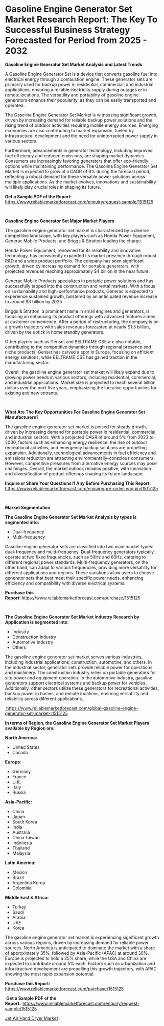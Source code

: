 <p><h1>Gasoline Engine Generator Set Market Research Report: The Key To Successful Business Strategy Forecasted for Period from 2025 - 2032</h1></p><p><strong>Gasoline Engine Generator Set Market Analysis and Latest Trends</strong></p>
<p><p>A Gasoline Engine Generator Set is a device that converts gasoline fuel into electrical energy through a combustion engine. These generator sets are primarily used for backup power in residential, commercial, and industrial applications, ensuring a reliable electricity supply during outages or in remote locations. The versatility and portability of gasoline engine generators enhance their popularity, as they can be easily transported and operated.</p><p>The Gasoline Engine Generator Set Market is witnessing significant growth, driven by increasing demand for reliable backup power solutions and the rising trend of outdoor activities requiring mobile energy sources. Emerging economies are also contributing to market expansion, fueled by infrastructural development and the need for uninterrupted power supply in various sectors.</p><p>Furthermore, advancements in generator technology, including improved fuel efficiency and reduced emissions, are shaping market dynamics. Consumers are increasingly favoring generators that offer eco-friendly options while maintaining performance. The Gasoline Engine Generator Set Market is expected to grow at a CAGR of 9% during the forecast period, reflecting a robust demand for these versatile power solutions across multiple applications. As the market evolves, innovations and sustainability will likely play crucial roles in shaping its future.</p></p>
<p><strong>Get a Sample PDF of the Report:&nbsp;</strong> <a href="https://www.reliablemarketforecast.com/enquiry/request-sample/1515125?utm_campaign=1170&utm_medium=2&utm_source=Github&utm_content=ia&utm_term=20022025&utm_id=gasoline-engine-generator-set">https://www.reliablemarketforecast.com/enquiry/request-sample/1515125</a></p>
<p>&nbsp;</p>
<p><strong>Gasoline Engine Generator Set Major Market Players</strong></p>
<p><p>The gasoline engine generator set market is characterized by a diverse competitive landscape, with key players such as Honda Power Equipment, Generac Mobile Products, and Briggs & Stratton leading the charge. </p><p>Honda Power Equipment, renowned for its reliability and innovative technology, has consistently expanded its market presence through robust R&D and a wide product portfolio. The company has seen significant growth, driven by increasing demand for portable generators, with projected revenues reaching approximately $4 billion in the near future.</p><p>Generac Mobile Products specializes in portable power solutions and has successfully tapped into the construction and rental markets. With a focus on sustainability and high-performance products, Generac is expected to experience sustained growth, bolstered by an anticipated revenue increase to around $3 billion by 2025.</p><p>Briggs & Stratton, a prominent name in small engines and generators, is focusing on enhancing its product offerings with advanced features aimed at customer convenience. After a period of restructuring, the company is on a growth trajectory with sales revenues forecasted at nearly $1.5 billion, driven by the uptick in home standby generators.</p><p>Other players such as Genset and BELTRAME CSE are also notable, contributing to the competitive dynamics through regional presence and niche products. Genset has carved a spot in Europe, focusing on efficient energy solutions, while BELTRAME CSE has gained traction in the manufacturing sector.</p><p>Overall, the gasoline engine generator set market will likely expand due to growing power needs in various sectors, including residential, commercial, and industrial applications. Market size is projected to reach several billion dollars over the next five years, emphasizing the lucrative opportunities for existing and new entrants.</p></p>
<p>&nbsp;</p>
<p><strong>What Are The Key Opportunities For Gasoline Engine Generator Set Manufacturers?</strong></p>
<p><p>The gasoline engine generator set market is poised for steady growth, driven by increasing demand for portable power in residential, commercial, and industrial sectors. With a projected CAGR of around 5% from 2023 to 2030, factors such as enhancing energy resilience, the rise of outdoor recreational activities, and emergency backup solutions are propelling expansion. Additionally, technological advancements in fuel efficiency and emissions reduction are attracting environmentally-conscious consumers. However, competitive pressures from alternative energy sources may pose challenges. Overall, the market outlook remains positive, with innovation and diversification of product offerings shaping its future landscape.</p></p>
<p><strong>Inquire or Share Your Questions If Any Before Purchasing This Report:</strong> <a href="https://www.reliablemarketforecast.com/enquiry/pre-order-enquiry/1515125?utm_campaign=1170&utm_medium=2&utm_source=Github&utm_content=ia&utm_term=20022025&utm_id=gasoline-engine-generator-set">https://www.reliablemarketforecast.com/enquiry/pre-order-enquiry/1515125</a></p>
<p>&nbsp;</p>
<p><strong>Market Segmentation</strong></p>
<p><strong>The Gasoline Engine Generator Set Market Analysis by types is segmented into:</strong></p>
<p><ul><li>Dual-frequency</li><li>Multi-frequency</li></ul></p>
<p><p>Gasoline engine generator sets are classified into two main market types: dual-frequency and multi-frequency. Dual-frequency generators typically operate at two fixed frequencies, such as 50Hz and 60Hz, catering to different regional power standards. Multi-frequency generators, on the other hand, can adapt to various frequencies, providing more versatility for different applications and regions. These variations allow users to choose generator sets that best meet their specific power needs, enhancing efficiency and compatibility with diverse electrical systems.</p></p>
<p><strong>Purchase this Report:&nbsp;</strong><a href="https://www.reliablemarketforecast.com/purchase/1515125?utm_campaign=1170&utm_medium=2&utm_source=Github&utm_content=ia&utm_term=20022025&utm_id=gasoline-engine-generator-set">https://www.reliablemarketforecast.com/purchase/1515125</a></p>
<p>&nbsp;</p>
<p><strong>The Gasoline Engine Generator Set Market Industry Research by Application is segmented into:</strong></p>
<p><ul><li>Industry</li><li>Construction Industry</li><li>Automotive Industry</li><li>Others</li></ul></p>
<p><p>The gasoline engine generator set market serves various industries, including industrial applications, construction, automotive, and others. In the industrial sector, generator sets provide reliable power for operations and machinery. The construction industry relies on portable generators for site power and equipment operation. In the automotive industry, gasoline generators support electrical systems and backup power for vehicles. Additionally, other sectors utilize these generators for recreational activities, backup power in homes, and remote locations, ensuring versatility and reliability across different applications.</p></p>
<p><a href="https://www.reliablemarketforecast.com/global-gasoline-engine-generator-set-market-r1515125?utm_campaign=1170&utm_medium=2&utm_source=Github&utm_content=ia&utm_term=20022025&utm_id=gasoline-engine-generator-set">&nbsp;https://www.reliablemarketforecast.com/global-gasoline-engine-generator-set-market-r1515125</a></p>
<p><strong>In terms of Region, the Gasoline Engine Generator Set Market Players available by Region are:</strong></p>
<p>
    <p> <strong> North America: </strong>
        <ul>
            <li>United States</li>
            <li>Canada</li>
        </ul>
        </p> 
    <p> <strong> Europe: </strong>
        <ul>
            <li>Germany</li>
            <li>France</li>
            <li>U.K.</li>
            <li>Italy</li>
            <li>Russia</li>
        </ul>
        </p> 
    <p> <strong> Asia-Pacific: </strong>
        <ul>
            <li>China</li>
            <li>Japan</li>
            <li>South Korea</li>
            <li>India</li>
            <li>Australia</li>
            <li>China Taiwan</li>
            <li>Indonesia</li>
            <li>Thailand</li>
            <li>Malaysia</li>
        </ul>
        </p> 
    <p> <strong> Latin America: </strong>
        <ul>
            <li>Mexico</li>
            <li>Brazil</li>
            <li>Argentina Korea</li>
            <li>Colombia</li>
        </ul>
        </p> 
    <p> <strong> Middle East & Africa: </strong>
        <ul>
            <li>Turkey</li>
            <li>Saudi</li>
            <li>Arabia</li>
            <li>UAE</li>
            <li>Korea</li>
        </ul>
    </p>
    </p>
<p><p>The gasoline engine generator set market is experiencing significant growth across various regions, driven by increasing demand for reliable power sources. North America is anticipated to dominate the market with a share of approximately 35%, followed by Asia-Pacific (APAC) at around 30%. Europe is projected to hold a 25% share, while the USA and China are expected to contribute around 5% each. Factors such as urbanization and infrastructure development are propelling this growth trajectory, with APAC showing the most rapid expansion potential.</p></p>
<p><strong>Purchase this Report: </strong><a href="https://www.reliablemarketforecast.com/purchase/1515125?utm_campaign=1170&utm_medium=2&utm_source=Github&utm_content=ia&utm_term=20022025&utm_id=gasoline-engine-generator-set">https://www.reliablemarketforecast.com/purchase/1515125</a></p>
<p>&nbsp;<strong>Get a Sample PDF of the Report:&nbsp;&nbsp;</strong><a href="https://www.reliablemarketforecast.com/enquiry/request-sample/1515125?utm_campaign=1170&utm_medium=2&utm_source=Github&utm_content=ia&utm_term=20022025&utm_id=gasoline-engine-generator-set">https://www.reliablemarketforecast.com/enquiry/request-sample/1515125</a></p>
<p><strong></strong></p>
<p><p><a href="https://github.com/sofayahoo2023/Market-Research-Report-List-7/blob/main/jet-air-hand-dryer-market.md?utm_campaign=1170&utm_medium=2&utm_source=Github&utm_content=ia&utm_term=20022025&utm_id=gasoline-engine-generator-set">Jet Air Hand Dryer Market</a></p></p>